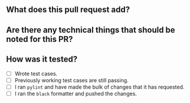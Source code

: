 <!-- Please make your title somewhere around 5 words. -->
<!-- Please do a squash merge in this repository so that we have a succinct commit history on the main branch. -->
## What does this pull request add?

## Are there any technical things that should be noted for this PR?

## How was it tested?
- [ ] Wrote test cases.
- [ ] Previously working test cases are still passing.
- [ ] I ran `pylint` and have made the bulk of changes that it has requested.
- [ ] I ran the `black` formatter and pushed the changes.
